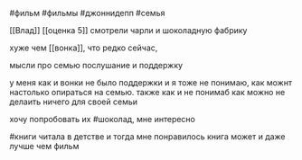 #фильм #фильмы #джоннидепп #семья 

[[Влад]]
[[оценка 5]]
смотрели чарли и шоколадную фабрику 

хуже чем [[вонка]], что редко сейчас, 

мысли про семью послушание и поддержку

у меня как и вонки не было поддержки и я тоже не понимаю, как можнт настолько опираться на семью. также как и не понимаб как можно не делаить ничего для своей семьи

хочу попробовать их #шоколад, мне интересно

#книги читала в детстве и тогда мне понравилось
книга может и даже лучше чем фильм